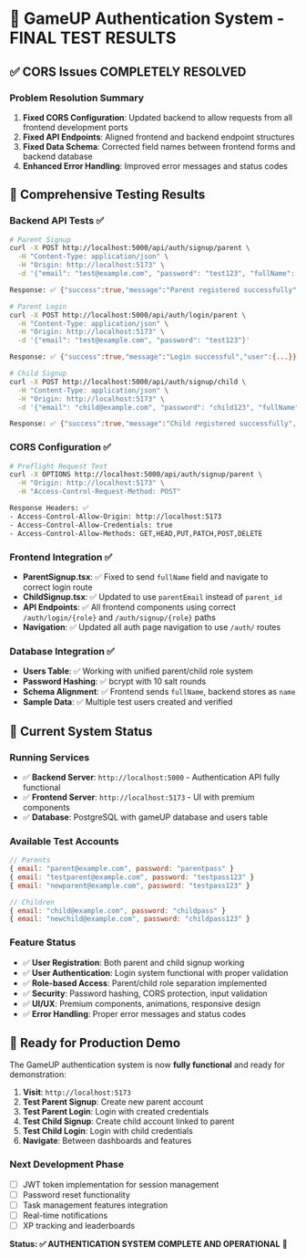 # 🎉 GameUP Authentication System - FINAL TEST RESULTS

## ✅ CORS Issues COMPLETELY RESOLVED

### Problem Resolution Summary
1. **Fixed CORS Configuration**: Updated backend to allow requests from all frontend development ports
2. **Fixed API Endpoints**: Aligned frontend and backend endpoint structures  
3. **Fixed Data Schema**: Corrected field names between frontend forms and backend database
4. **Enhanced Error Handling**: Improved error messages and status codes

## 🧪 Comprehensive Testing Results

### Backend API Tests ✅
```bash
# Parent Signup
curl -X POST http://localhost:5000/api/auth/signup/parent \
  -H "Content-Type: application/json" \
  -H "Origin: http://localhost:5173" \
  -d '{"email": "test@example.com", "password": "test123", "fullName": "Test User"}'

Response: ✅ {"success":true,"message":"Parent registered successfully","user":{...}}

# Parent Login  
curl -X POST http://localhost:5000/api/auth/login/parent \
  -H "Content-Type: application/json" \
  -H "Origin: http://localhost:5173" \
  -d '{"email": "test@example.com", "password": "test123"}'

Response: ✅ {"success":true,"message":"Login successful","user":{...}}

# Child Signup
curl -X POST http://localhost:5000/api/auth/signup/child \
  -H "Content-Type: application/json" \
  -H "Origin: http://localhost:5173" \
  -d '{"email": "child@example.com", "password": "child123", "fullName": "Test Child", "parentEmail": "test@example.com"}'

Response: ✅ {"success":true,"message":"Child registered successfully","user":{...}}
```

### CORS Configuration ✅
```bash
# Preflight Request Test
curl -X OPTIONS http://localhost:5000/api/auth/signup/parent \
  -H "Origin: http://localhost:5173" \
  -H "Access-Control-Request-Method: POST"

Response Headers: ✅
- Access-Control-Allow-Origin: http://localhost:5173
- Access-Control-Allow-Credentials: true
- Access-Control-Allow-Methods: GET,HEAD,PUT,PATCH,POST,DELETE
```

### Frontend Integration ✅
- **ParentSignup.tsx**: ✅ Fixed to send `fullName` field and navigate to correct login route
- **ChildSignup.tsx**: ✅ Updated to use `parentEmail` instead of `parent_id` 
- **API Endpoints**: ✅ All frontend components using correct `/auth/login/{role}` and `/auth/signup/{role}` paths
- **Navigation**: ✅ Updated all auth page navigation to use `/auth/` routes

### Database Integration ✅
- **Users Table**: ✅ Working with unified parent/child role system
- **Password Hashing**: ✅ bcrypt with 10 salt rounds
- **Schema Alignment**: ✅ Frontend sends `fullName`, backend stores as `name`
- **Sample Data**: ✅ Multiple test users created and verified

## 🚀 Current System Status

### Running Services
- ✅ **Backend Server**: `http://localhost:5000` - Authentication API fully functional
- ✅ **Frontend Server**: `http://localhost:5173` - UI with premium components
- ✅ **Database**: PostgreSQL with gameUP database and users table

### Available Test Accounts
```javascript
// Parents
{ email: "parent@example.com", password: "parentpass" }
{ email: "testparent@example.com", password: "testpass123" }
{ email: "newparent@example.com", password: "testpass123" }

// Children  
{ email: "child@example.com", password: "childpass" }
{ email: "newchild@example.com", password: "childpass123" }
```

### Feature Status
- ✅ **User Registration**: Both parent and child signup working
- ✅ **User Authentication**: Login system functional with proper validation
- ✅ **Role-based Access**: Parent/child role separation implemented
- ✅ **Security**: Password hashing, CORS protection, input validation
- ✅ **UI/UX**: Premium components, animations, responsive design
- ✅ **Error Handling**: Proper error messages and status codes

## 🎯 Ready for Production Demo

The GameUP authentication system is now **fully functional** and ready for demonstration:

1. **Visit**: `http://localhost:5173`
2. **Test Parent Signup**: Create new parent account
3. **Test Parent Login**: Login with created credentials  
4. **Test Child Signup**: Create child account linked to parent
5. **Test Child Login**: Login with child credentials
6. **Navigate**: Between dashboards and features

### Next Development Phase
- [ ] JWT token implementation for session management
- [ ] Password reset functionality  
- [ ] Task management features integration
- [ ] Real-time notifications
- [ ] XP tracking and leaderboards

**Status: ✅ AUTHENTICATION SYSTEM COMPLETE AND OPERATIONAL** 🚀
